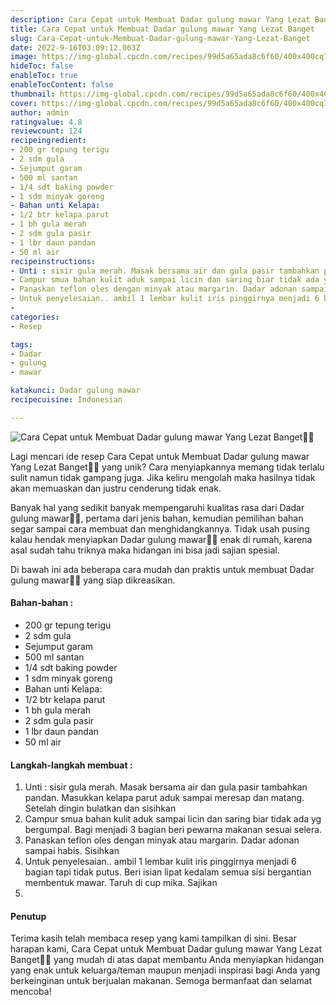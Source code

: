 ```yaml
---
description: Cara Cepat untuk Membuat Dadar gulung mawar Yang Lezat Banget"
title: Cara Cepat untuk Membuat Dadar gulung mawar Yang Lezat Banget
slug: Cara-Cepat-untuk-Membuat-Dadar-gulung-mawar-Yang-Lezat-Banget
date: 2022-9-16T03:09:12.063Z
image: https://img-global.cpcdn.com/recipes/99d5a65ada8c6f60/400x400cq70/photo.jpg
hideToc: false
enableToc: true
enableTocContent: false
thumbnail: https://img-global.cpcdn.com/recipes/99d5a65ada8c6f60/400x400cq70/photo.jpg
cover: https://img-global.cpcdn.com/recipes/99d5a65ada8c6f60/400x400cq70/photo.jpg
author: admin
ratingvalue: 4.8
reviewcount: 124
recipeingredient:
- 200 gr tepung terigu
- 2 sdm gula
- Sejumput garam
- 500 ml santan
- 1/4 sdt baking powder
- 1 sdm minyak goreng
- Bahan unti Kelapa:
- 1/2 btr kelapa parut
- 1 bh gula merah
- 2 sdm gula pasir
- 1 lbr daun pandan
- 50 ml air
recipeinstructions:
- Unti : sisir gula merah. Masak bersama air dan gula pasir tambahkan pandan. Masukkan kelapa parut aduk sampai meresap dan matang. Setelah dingin bulatkan dan sisihkan
- Campur smua bahan kulit aduk sampai licin dan saring biar tidak ada yg bergumpal. Bagi menjadi 3 bagian beri pewarna makanan sesuai selera.
- Panaskan teflon oles dengan minyak atau margarin. Dadar adonan sampai habis. Sisihkan
- Untuk penyelesaian.. ambil 1 lembar kulit iris pinggirnya menjadi 6 bagian tapi tidak putus. Beri isian lipat kedalam semua sisi bergantian membentuk mawar. Taruh di cup mika. Sajikan
- 
categories:
- Resep

tags:
- Dadar
- gulung
- mawar

katakunci: Dadar gulung mawar
recipecuisine: Indonesian

---
```


![Cara Cepat untuk Membuat Dadar gulung mawar Yang Lezat Banget👩‍🍳](https://img-global.cpcdn.com/recipes/99d5a65ada8c6f60/400x400cq70/photo.jpg)

Lagi mencari ide resep Cara Cepat untuk Membuat Dadar gulung mawar Yang Lezat Banget👩‍🍳 yang unik? Cara menyiapkannya memang tidak terlalu sulit namun tidak gampang juga. Jika keliru mengolah maka hasilnya tidak akan memuaskan dan justru cenderung tidak enak.

Banyak hal yang sedikit banyak mempengaruhi kualitas rasa dari Dadar gulung mawar👩‍🍳, pertama dari jenis bahan, kemudian pemilihan bahan segar sampai cara membuat dan menghidangkannya. Tidak usah pusing kalau hendak menyiapkan Dadar gulung mawar👩‍🍳 enak di rumah, karena asal sudah tahu triknya maka hidangan ini bisa jadi sajian spesial.

Di bawah ini ada beberapa cara mudah dan praktis untuk membuat Dadar gulung mawar👩‍🍳 yang siap dikreasikan.

<!--inarticleads1-->

#### Bahan-bahan :

- 200 gr tepung terigu
- 2 sdm gula
- Sejumput garam
- 500 ml santan
- 1/4 sdt baking powder
- 1 sdm minyak goreng
- Bahan unti Kelapa:
- 1/2 btr kelapa parut
- 1 bh gula merah
- 2 sdm gula pasir
- 1 lbr daun pandan
- 50 ml air

<!--inarticleads2-->

#### Langkah-langkah membuat :

1. Unti : sisir gula merah. Masak bersama air dan gula pasir tambahkan pandan. Masukkan kelapa parut aduk sampai meresap dan matang. Setelah dingin bulatkan dan sisihkan
1. Campur smua bahan kulit aduk sampai licin dan saring biar tidak ada yg bergumpal. Bagi menjadi 3 bagian beri pewarna makanan sesuai selera.
1. Panaskan teflon oles dengan minyak atau margarin. Dadar adonan sampai habis. Sisihkan
1. Untuk penyelesaian.. ambil 1 lembar kulit iris pinggirnya menjadi 6 bagian tapi tidak putus. Beri isian lipat kedalam semua sisi bergantian membentuk mawar. Taruh di cup mika. Sajikan
1. 

#### Penutup

Terima kasih telah membaca resep yang kami tampilkan di sini. Besar harapan kami, Cara Cepat untuk Membuat Dadar gulung mawar Yang Lezat Banget👩‍🍳 yang mudah di atas dapat membantu Anda menyiapkan hidangan yang enak untuk keluarga/teman maupun menjadi inspirasi bagi Anda yang berkeinginan untuk berjualan makanan. Semoga bermanfaat dan selamat mencoba!